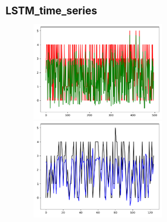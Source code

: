 # LSTM_time_series
<p align="center">
  <img src="Train_results vs Y_train.png" width="350" title="Training set">
  <img src="Tst_results vs Y_test.png" width="350" title="Test set">
</p>
